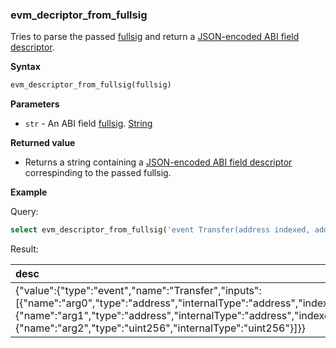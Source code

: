 ### evm_decriptor_from_fullsig

Tries to parse the passed [fullsig](../evm_fullsig.md) and return a [JSON-encoded ABI field descriptor](https://docs.soliditylang.org/en/latest/abi-spec.html#json).

**Syntax**

```sql
evm_descriptor_from_fullsig(fullsig)
```

**Parameters**

- `str` - An ABI field [fullsig](../evm_fullsig.md). [String](https://clickhouse.com/docs/en/sql-reference/data-types/string)

**Returned value**

- Returns a string containing a [JSON-encoded ABI field descriptor](https://docs.soliditylang.org/en/latest/abi-spec.html#json) correspinding to the passed fullsig.

**Example**

Query:

```sql
select evm_descriptor_from_fullsig('event Transfer(address indexed, address indexed, uint256)')
```

Result:

| desc |
|:-|
| {"value":{"type":"event","name":"Transfer","inputs":[{"name":"arg0","type":"address","internalType":"address","indexed":true},{"name":"arg1","type":"address","internalType":"address","indexed":true},{"name":"arg2","type":"uint256","internalType":"uint256"}]}} |